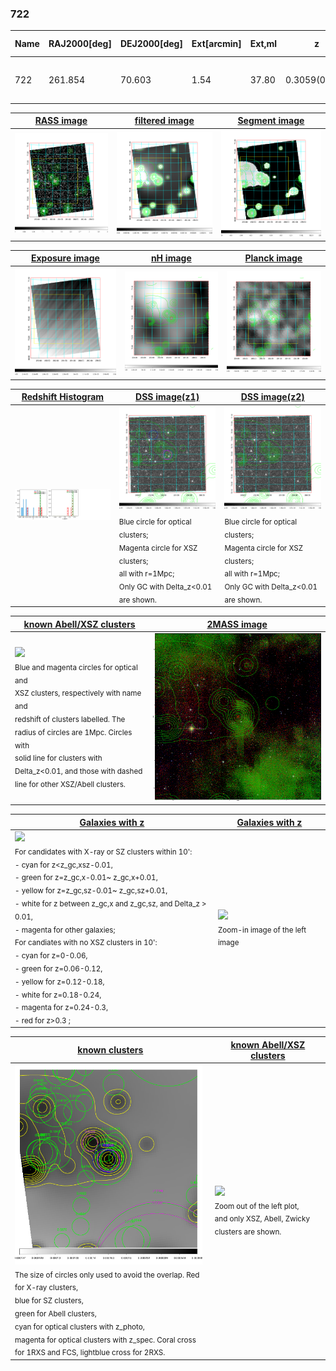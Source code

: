 <div STYLE="page-break-after: always;"></div>

### 722

|Name|RAJ2000[deg]|DEJ2000[deg] |Ext[arcmin]| Ext,ml | z | z_src| C|GC(XSZ,Delta_z<0.01)| GC(OPT,Delta_z<0.01)|GC| R_sig[arcmin] | R500[arcmin] | R500[Mpc]| CRsig[c/s] | CR500[c/s] |L500[1E44 erg/s]|F500[1E-12 erg/s/cm^2]| M500[1E14 Msun]|Tx[keV]|Cnt_sig|Beta|Rc[arcmin]|Comment|Alias|
|---|---|---|---|---|---|------|---|--------|---------|----------|---|---|---|---|---|---|---|---|---|---|---|---|---|---|
|722| 261.854| 70.603| 1.54| 37.80| 0.3059(0.000)| z_xsz| B| MCXC, PSZ2, Tar| N| MCXC, N, PSZ2, Tar, W| 12.700| 3.683| 0.998| 0.054(0.012)| 0.048(0.011)| 2.861(0.391)| 0.948(0.130)| 3.87(0.25)| 5.46(0.22)| 249.1| 0.850(-0.131+0.103)| 3.240(-0.711+0.529)| -| k123|

|[RASS image](../image/722/722_img.pdf)|[filtered image](../image/722/722_fil.pdf)|[Segment image](../image/722/722_seg.pdf)|
|-------------------|--------------------|-------------------|
| <img src="../image/722/722_img.png" width="300">  | <img src="../image/722/722_fil.png" width="300">   | <img src="../image/722/722_seg.png" width="300">  |

|[Exposure image](../image/722/722_mex.pdf)| [nH image](../image/722/722_nh.pdf)| [Planck image](../image/722/722_p.pdf)|
|-------------------|--------------------|-------------------|
|<img src="../image/722/722_mex.png" width="300">   | <img src="../image/722/722_nh.png" width="300">    | <img src="../image/722/722_p.png" width="300"> |

|[Redshift Histogram](../image/722/722_zg.pdf) | [DSS image(z1)](../image/722/722_dss_z1.pdf)      |  [DSS image(z2)](../image/722/722_dss_z2.pdf)    |
|-------------------|--------------------|-------------------|
|<img src="../image/722/722_zg.png" width="300"> |<img src="../image/722/722_dss_z1.png" width="300"> <sub><br>Blue circle for optical clusters; <br>Magenta circle for XSZ clusters; <br>all with r=1Mpc; <br>Only GC with Delta_z<0.01 are shown. </sub>| <img src="../image/722/722_dss_z2.png" width="300"><sub><br>Blue circle for optical clusters; <br>Magenta circle for XSZ clusters; <br>all with r=1Mpc; <br>Only GC with Delta_z<0.01 are shown. </sub> |

|[known Abell/XSZ clusters](../image/722/722_m.pdf) | [2MASS image](../image/722/722_2mass.pdf)      |
|-------------------|-------------------|
|<img src=../image/722/722_m.png width="300"> <br><sub>Blue and magenta circles for optical and <br>XSZ clusters, respectively with name and <br>redshift of clusters labelled. The <br>radius of circles are 1Mpc. Circles with <br>solid line for clusters with <br>Delta_z<0.01, and those with dashed <br>line for other XSZ/Abell clusters.        </sub>|<img src="../image/722/722_2mass.png" width="300">  |

|[Galaxies with z](../image/722/722_opt_ned.pdf) |[Galaxies with z](../image/722/722_opt_ned_zoom.pdf) |
|-------------------|-------------------|
| <img src=../image/722/722_opt_ned.png width="300"> <br><sub> For candidates with X-ray or SZ clusters within 10': <br> - cyan for z<z_gc,xsz-0.01, <br> - green for z=z_gc,x-0.01~ z_gc,x+0.01, <br> - yellow for z=z_gc,sz-0.01~ z_gc,sz+0.01, <br> - white for z between z_gc,x and z_gc,sz, and Delta_z > 0.01, <br> - magenta for other galaxies; <br>For candiates with no XSZ clusters in 10': <br> - cyan for z=0-0.06, <br> - green for z=0.06-0.12, <br> - yellow for z=0.12-0.18, <br> - white for z=0.18-0.24, <br> - magenta for z=0.24-0.3, <br> - red for z>0.3 ;  </sub>|<img src=../image/722/722_opt_ned_zoom.png width="300">  <br><sub> Zoom-in image of the left image</sub>|

|[known clusters](../image/722/722_gc.pdf) |[known Abell/XSZ clusters](../image/722/722_gc_large.pdf) |
|-------------------|-------------------|
| <img src=../image/722/722_gc.png width="300"> <br><sub> The size of circles only used to avoid the overlap. Red for X-ray clusters, <br> blue for SZ clusters, <br> green for Abell clusters, <br> cyan for optical clusters with z_photo, <br> magenta for optical clusters with z_spec. Coral cross for 1RXS and FCS, lightblue cross for 2RXS. </sub>|<img src=../image/722/722_gc_large.png width="300"> <br><sub> Zoom out of the left plot, <br> and only XSZ, Abell, Zwicky clusters are shown. </sub> |



